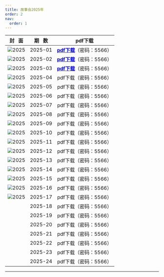 ```yaml
---
title: 故事会2025年
order: 2
nav:
  order: 1
---
```

|              封   面              | 期   数 |                                     pdf下载                                     |
| :---------------------------------: | :-------: | :------------------------------------------------------------------------------: |
| ![2025](images/2025/gsh_zk202501.jpg) |  2025-01  | [<font color="blue">**pdf下载**</font>](https://url97.ctfile.com/f/799297-8429860705-772a49?p=5566)（密码：5566） |
| ![2025](images/2025/gsh_zk202502.jpg) |  2025-02  | [<font color="blue">**pdf下载**</font>](https://url97.ctfile.com/f/799297-8429860759-7b1cdd?p=5566)（密码：5566） |
| ![2025](images/2025/gsh_zk202503.jpg) |  2025-03  | [<font color="blue">**pdf下载**</font>](https://url97.ctfile.com/f/799297-8429860770-042b5f?p=5566)（密码：5566） |
| ![2025](images/2025/gsh_zk202504.jpg) |  2025-04  |                              pdf下载（密码：5566）                              |
| ![2025](images/2025/gsh_zk202505.jpg) |  2025-05  |                              pdf下载（密码：5566）                              |
| ![2025](images/2025/gsh_zk202506.jpg) |  2025-06  |                              pdf下载（密码：5566）                              |
| ![2025](images/2025/gsh_zk202507.jpg) |  2025-07  |                              pdf下载（密码：5566）                              |
| ![2025](images/2025/gsh_zk202508.jpg) |  2025-08  |                              pdf下载（密码：5566）                              |
| ![2025](images/2025/gsh_zk202509.jpg) |  2025-09  |                              pdf下载（密码：5566）                              |
| ![2025](images/2025/gsh_zk202510.jpg) |  2025-10  |                              pdf下载（密码：5566）                              |
| ![2025](images/2025/gsh_zk202511.jpg) |  2025-11  |                              pdf下载（密码：5566）                              |
| ![2025](images/2025/gsh_zk202512.jpg) |  2025-12  |                              pdf下载（密码：5566）                              |
| ![2025](images/2025/gsh_zk202513.jpg) |  2025-13  |                              pdf下载（密码：5566）                              |
| ![2025](images/2025/gsh_zk202514.jpg) |  2025-14  |                              pdf下载（密码：5566）                              |
| ![2025](images/2025/gsh_zk202515.jpg) |  2025-15  |                              pdf下载（密码：5566）                              |
| ![2025](images/2025/gsh_zk202516.jpg) |  2025-16  |                              pdf下载（密码：5566）                              |
| ![2025](images/2025/gsh_zk202517.jpg) |  2025-17  |                              pdf下载（密码：5566）                              |
|                                    |  2025-18  |                              pdf下载（密码：5566）                              |
|                                    |  2025-19  |                              pdf下载（密码：5566）                              |
|                                    |  2025-20  |                              pdf下载（密码：5566）                              |
|                                    |  2025-21  |                              pdf下载（密码：5566）                              |
|                                    |  2025-22  |                              pdf下载（密码：5566）                              |
|                                    |  2025-23  |                              pdf下载（密码：5566）                              |
|                                    |  2025-24  |                              pdf下载（密码：5566）                              |

---
